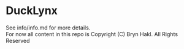 # DuckLynx
See info/info.md for more details.  
For now all content in this repo is Copyright (C) Bryn Hakl. All Rights Reserved
